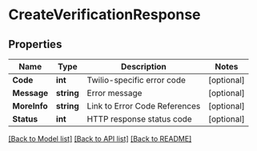 # CreateVerificationResponse

## Properties

Name | Type | Description | Notes
------------ | ------------- | ------------- | -------------
**Code** | **int** | Twilio-specific error code |[optional] 
**Message** | **string** | Error message |[optional] 
**MoreInfo** | **string** | Link to Error Code References |[optional] 
**Status** | **int** | HTTP response status code |[optional] 

[[Back to Model list]](../README.md#documentation-for-models) [[Back to API list]](../README.md#documentation-for-api-endpoints) [[Back to README]](../README.md)


